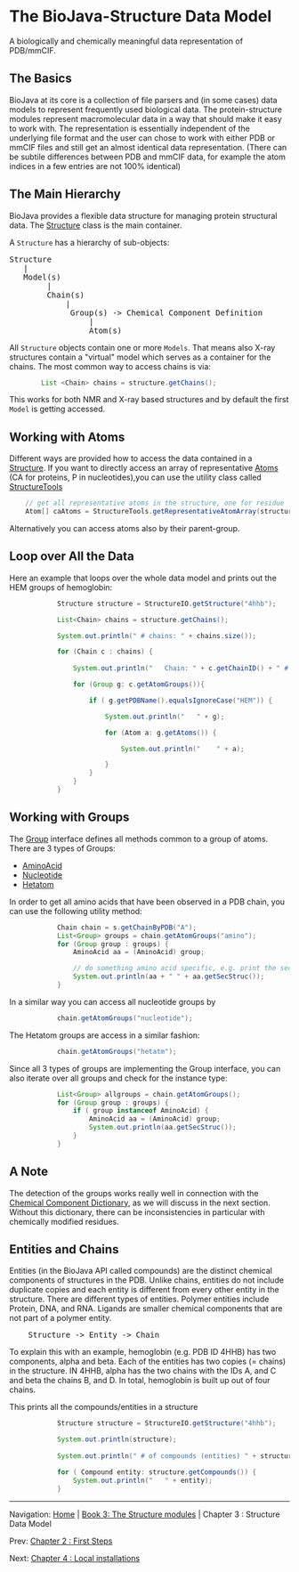 # The BioJava-Structure Data Model

A biologically and chemically meaningful data representation of PDB/mmCIF.

## The Basics   

BioJava at its core is a collection of file parsers and (in some cases) data models to represent frequently used biological data. The protein-structure modules represent macromolecular data in a way that should make it easy to work with. The representation is essentially independent of the underlying file format and the user can chose to work with either PDB or mmCIF files and still get an almost identical data representation. (There can be subtile differences between PDB and mmCIF data, for example the atom indices in a few entries are not 100% identical)

## The Main Hierarchy

BioJava provides a flexible data structure for managing protein structural data. The 
[Structure](http://www.biojava.org/docs/api/org/biojava/nbio/structure/Structure.html) class is the main container. 

A `Structure` has a hierarchy of sub-objects:

<pre>
Structure 
   |
   Model(s)
        |
        Chain(s)
            |
             Group(s) -> Chemical Component Definition
                 |
                 Atom(s)
</pre>

All `Structure` objects contain one or more `Models`. That means also X-ray structures contain a "virtual" model which serves as a container for the chains. The most common way to access chains is via:

```java
        List <Chain> chains = structure.getChains();
```

This works for both NMR and X-ray based structures and by default the first `Model` is getting accessed.

## Working with Atoms

Different ways are provided how to access the data contained in a [Structure](http://www.biojava.org/docs/api/org/biojava/nbio/structure/Structure.html).
If you want to directly access an array of representative [Atoms](http://www.biojava.org/docs/api/org/biojava/nbio/structure/Atom.html) (CA for proteins, P in nucleotides),you can use the utility class called [StructureTools](http://www.biojava.org/docs/api/org/biojava/nbio/structure/StructureTools.html)

```java
    // get all representative atoms in the structure, one for residue
    Atom[] caAtoms = StructureTools.getRepresentativeAtomArray(structure);
```

Alternatively you can access atoms also by their parent-group.

## Loop over All the Data

Here an example that loops over the whole data model and prints out the HEM groups of hemoglobin:

```java
			Structure structure = StructureIO.getStructure("4hhb");			

			List<Chain> chains = structure.getChains();

			System.out.println(" # chains: " + chains.size());

			for (Chain c : chains) {
				
				System.out.println("   Chain: " + c.getChainID() + " # groups with atoms: " + c.getAtomGroups().size());

				for (Group g: c.getAtomGroups()){

					if ( g.getPDBName().equalsIgnoreCase("HEM")) {

						System.out.println("   " + g);

						for (Atom a: g.getAtoms()) {

							System.out.println("    " + a);

						}
					}
				}
			}
```

## Working with Groups

The [Group](http://www.biojava.org/docs/api/org/biojava/nbio/structure/Group.html) interface defines all methods common to a group of atoms. There are 3 types of Groups:

* [AminoAcid](http://www.biojava.org/docs/api/org/biojava/nbio/structure/AminoAcid.html)
* [Nucleotide](http://www.biojava.org/docs/api/org/biojava/nbio/structure/NucleotideImpl.html) 
* [Hetatom](http://www.biojava.org/docs/api/org/biojava/nbio/structure/HetatomImpl.html) 

In order to get all amino acids that have been observed in a PDB chain, you can use the following utility method:

```java
            Chain chain = s.getChainByPDB("A");
            List<Group> groups = chain.getAtomGroups("amino");
            for (Group group : groups) {
                AminoAcid aa = (AminoAcid) group;

                // do something amino acid specific, e.g. print the secondary structure assignment
                System.out.println(aa + " " + aa.getSecStruc());
            }
```

In a similar way you can access all nucleotide groups by
```java
            chain.getAtomGroups("nucleotide");
```

The Hetatom groups are access in a similar fashion:
```java
            chain.getAtomGroups("hetatm");
```


Since all 3 types of groups are implementing the Group interface, you can also iterate over all groups and check for the instance type:

```java
            List<Group> allgroups = chain.getAtomGroups();
            for (Group group : groups) {
                if ( group instanceof AminoAcid) {
                    AminoAcid aa = (AminoAcid) group;
                    System.out.println(aa.getSecStruc());
                }
            }
```

## A Note

The detection of the groups works really well in connection with the [Chemical Component Dictionary](checmcomp.md), as we will discuss in the next section. Without this dictionary, there can be inconsistencies in particular with chemically modified residues.

## Entities and Chains

Entities (in the BioJava API called compounds) are the distinct chemical components of structures in the PDB. 
Unlike chains, entities do not include duplicate copies and each entity is different from every other 
entity in the structure. There are different types of entities. Polymer entities include Protein, DNA, 
and RNA. Ligands are smaller chemical components that are not part of a polymer entity. 

<pre>
	Structure -> Entity -> Chain
</pre>

To explain this with an example, hemoglobin (e.g. PDB ID 4HHB) has two components, alpha 
and beta. Each of the entities has two copies (= chains) in the structure. IN 4HHB, alpha 
has the two chains with the IDs A, and C and beta the chains B, and D. In total, hemoglobin is 
built up out of four chains.

This prints all the compounds/entities in a structure
```java
			Structure structure = StructureIO.getStructure("4hhb");			

			System.out.println(structure);
						
			System.out.println(" # of compounds (entities) " + structure.getCompounds().size());

			for ( Compound entity: structure.getCompounds()) {
				System.out.println("   " + entity);
			}
```







<!--automatically generated footer-->

---

Navigation:
[Home](../README.md)
| [Book 3: The Structure modules](README.md)
| Chapter 3 : Structure Data Model

Prev: [Chapter 2 : First Steps](firststeps.md)

Next: [Chapter 4 : Local installations](caching.md)
